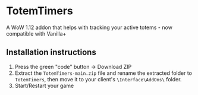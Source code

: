 
# TotemTimers
A WoW 1.12 addon that helps with tracking your active totems - now compatible with Vanilla+


## Installation instructions
1. Press the green "code" button -> Download ZIP
2. Extract the `TotemTimers-main.zip` file and rename the extracted folder to `TotemTimers`, then move it to your client's `\Interface\AddOns\` folder.
3. Start/Restart your game
